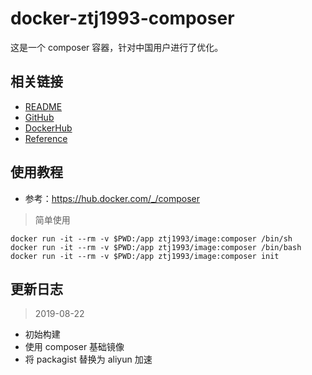 # docker-ztj1993-composer

这是一个 composer 容器，针对中国用户进行了优化。

## 相关链接
- [README](https://github.com/ztj1993/dockerfiles/blob/master/composer/README.md)
- [GitHub](https://github.com/ztj1993/dockerfiles/tree/master/composer)
- [DockerHub](https://hub.docker.com/r/ztj1993/image)
- [Reference](https://hub.docker.com/_/composer)

## 使用教程
- 参考：https://hub.docker.com/_/composer

> 简单使用

```
docker run -it --rm -v $PWD:/app ztj1993/image:composer /bin/sh
docker run -it --rm -v $PWD:/app ztj1993/image:composer /bin/bash
docker run -it --rm -v $PWD:/app ztj1993/image:composer init
```

## 更新日志

> 2019-08-22

- 初始构建
- 使用 composer 基础镜像
- 将 packagist 替换为 aliyun 加速
